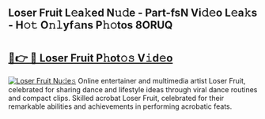 ## Loser Fruit L𝚎a𝚔ed N𝚞𝚍e - Part-fsN Vi𝚍𝚎o L𝚎a𝚔s - H𝚘𝚝 O𝚗𝚕yf𝚊ns P𝚑𝚘tos 8ORUQ

# <h2><a href="http://kfeb6y.oniu.top/?m=Loser+Fruit">🔗👉 🔴 Loser Fruit P𝚑ot𝚘𝚜 V𝚒d𝚎o</a></h2>

[![Loser Fruit Nu𝚍e𝚜](https://i.imgur.com/0qMVB7G.gif)](http://kfeb6y.oniu.top/?m=Loser+Fruit)
Online entertainer and multimedia artist Loser Fruit, celebrated for sharing dance and lifestyle ideas through viral dance routines and compact clips. Skilled acrobat Loser Fruit, celebrated for their remarkable abilities and achievements in performing acrobatic feats.  
